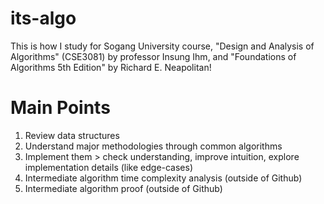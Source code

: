 # its-algo

This is how I study for Sogang University course, "Design and Analysis of Algorithms" (CSE3081) by professor Insung Ihm, and "Foundations of Algorithms 5th Edition" by Richard E. Neapolitan!

# Main Points
1. Review data structures
2. Understand major methodologies through common algorithms
3. Implement them > check understanding, improve intuition, explore implementation details (like edge-cases)
4. Intermediate algorithm time complexity analysis (outside of Github)
5. Intermediate algorithm proof (outside of Github)
